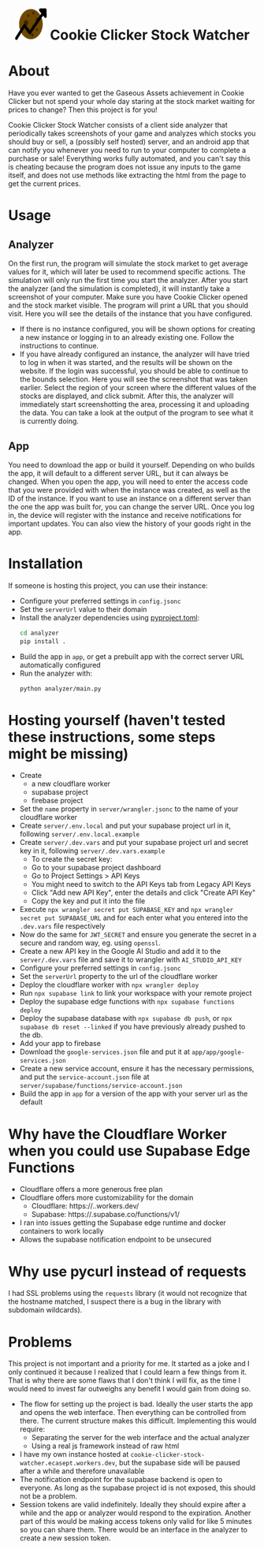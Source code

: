 <h1 align="center"><img src="https://github.com/Ecasept/CCSW/blob/main/app/app/src/main/res/cookie_icon.svg" width=64 height=64"> <span>Cookie Clicker Stock Watcher</span></h1>

# About
Have you ever wanted to get the Gaseous Assets achievement in Cookie Clicker but not spend your whole day staring at the stock market waiting for prices to change? Then this project is for you!

Cookie Clicker Stock Watcher consists of a client side analyzer that periodically takes screenshots of your game and analyzes which stocks you should buy or sell, a (possibly self hosted) server, and an android app that can notify you whenever you need to run to your computer to complete a purchase or sale! Everything works fully automated, and you can't say this is cheating because the program does not issue any inputs to the game itself, and does not use methods like extracting the html from the page to get the current prices.

# Usage

## Analyzer
On the first run, the program will simulate the stock market to get average values for it, which will later be used to recommend specific actions. The simulation will only run the first time you start the analyzer. After you start the analyzer (and the simulation is completed), it will instantly take a screenshot of your computer. Make sure you have Cookie Clicker opened and the stock market visible. The program will print a URL that you should visit. Here you will see the details of the instance that you have configured.
- If there is no instance configured, you will be shown options for creating a new instance or logging in to an already existing one. Follow the instructions to continue.
- If you have already configured an instance, the analyzer will have tried to log in when it was started, and the results will be shown on the website.
If the login was successful, you should be able to continue to the bounds selection. Here you will see the screenshot that was taken earlier. Select the region of your screen where the different values of the stocks are displayed, and click submit. After this, the analyzer will immediately start screenshotting the area, processing it and uploading the data. You can take a look at the output of the program to see what it is currently doing.

## App
You need to download the app or build it yourself. Depending on who builds the app, it will default to a different server URL, but it can always be changed. When you open the app, you will need to enter the access code that you were provided with when the instance was created, as well as the ID of the instance. If you want to use an instance on a different server than the one the app was built for, you can change the server URL. Once you log in, the device will register with the instance and receive notifications for important updates. You can also view the history of your goods right in the app.

# Installation

If someone is hosting this project, you can use their instance:
- Configure your preferred settings in `config.jsonc`
- Set the `serverUrl` value to their domain
- Install the analyzer dependencies using [pyproject.toml](https://peps.python.org/pep-0621/):
    ```sh
    cd analyzer
    pip install .
    ```
- Build the app in `app`, or get a prebuilt app with the correct server URL automatically configured
- Run the analyzer with:
    ```sh
    python analyzer/main.py
    ```


# Hosting yourself (haven't tested these instructions, some steps might be missing)
- Create
    - a new cloudflare worker
    - supabase project
    - firebase project
- Set the `name` property in `server/wrangler.jsonc` to the name of your cloudflare worker
- Create `server/.env.local` and put your supabase project url in it, following `server/.env.local.example`
- Create `server/.dev.vars` and put your supabase project url and secret key in it, following `server/.dev.vars.example`
    - To create the secret key:
    - Go to your supabase project dashboard
    - Go to Project Settings > API Keys
    - You might need to switch to the API Keys tab from Legacy API Keys
    - Click "Add new API Key", enter the details and click "Create API Key"
    - Copy the key and put it into the file
- Execute `npx wrangler secret put SUPABASE_KEY` and `npx wrangler secret put SUPABASE_URL` and for each enter what you entered into the `.dev.vars` file respectively
- Now do the same for `JWT_SECRET` and ensure you generate the secret in a secure and random way, eg. using `openssl`.
- Create a new API key in the Google AI Studio and add it to the `server/.dev.vars` file and save it to wrangler with `AI_STUDIO_API_KEY`
- Configure your preferred settings in `config.jsonc`
- Set the `serverUrl` property to the url of the cloudflare worker
- Deploy the cloudflare worker with `npx wrangler deploy`
- Run `npx supabase link` to link your workspace with your remote project
- Deploy the supabase edge functions with `npx supabase functions deploy`
- Deploy the supabase database with `npx supabase db push`, or `npx supabase db reset --linked` if you have previously already pushed to the db.
- Add your app to firebase
- Download the `google-services.json` file and put it at `app/app/google-services.json`
- Create a new service account, ensure it has the necessary permissions, and put the `service-account.json` file at `server/supabase/functions/service-account.json`
- Build the app in `app` for a version of the app with your server url as the default




# Why have the Cloudflare Worker when you could use Supabase Edge Functions
- Cloudflare offers a more generous free plan
- Cloudflare offers more customizability for the domain
    - Cloudflare: https://<custom>.<username>.workers.dev/<custom>
    - Supabase: https://<project-id>.supabase.co/functions/v1/<custom>
- I ran into issues getting the Supabase edge runtime and docker containers to work locally
- Allows the supabase notification endpoint to be unsecured

# Why use pycurl instead of requests
I had SSL problems using the `requests` library (it would not recognize that the hostname matched, I suspect there is a bug in the library with subdomain wildcards).


# Problems
This project is not important and a priority for me. It started as a joke and I only continued it because I realized that I could learn a few things from it. That is why there are some flaws that I don't think I will fix, as the time I would need to invest far outweighs any benefit I would gain from doing so.

- The flow for setting up the project is bad. Ideally the user starts the app and opens the web interface. Then everything can be controlled from there. The current structure makes this difficult. Implementing this would require:
    - Separating the server for the web interface and the actual analyzer
    - Using a real js framework instead of raw html
- I have my own instance hosted at `cookie-clicker-stock-watcher.ecasept.workers.dev`, but the supabase side will be paused after a while and therefore unavailable
- The notification endpoint for the supabase backend is open to everyone. As long as the supabase project id is not exposed, this should not be a problem.
- Session tokens are valid indefinitely. Ideally they should expire after a while and the app or analyzer would respond to the expiration. Another part of this would be making access tokens only valid for like 5 minutes so you can share them. There would be an interface in the analyzer to create a new session token.
